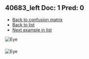 ## 40683_left Doc: 1 Pred: 0
- [Back to confusion matrix](https://github.com/juliandewit/kaggle_retinopathy/blob/master/matrix.md)
- [Back to list](https://github.com/juliandewit/kaggle_retinopathy/blob/master/lists/10/list.md)
- [Next example in list](https://github.com/juliandewit/kaggle_retinopathy/blob/master/lists/10/40/40757_left.md)

![Eye](https://retinopaty.blob.core.windows.net/size1024/40683_left_1.jpeg)

### 

![Eye]()
